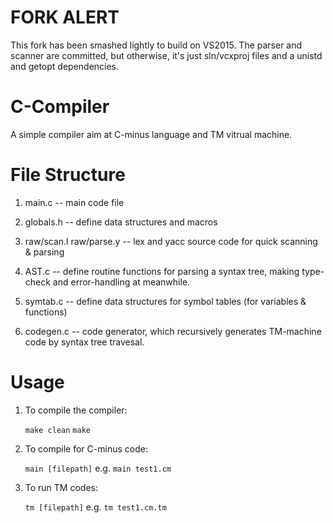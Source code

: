 FORK ALERT
==========
This fork has been smashed lightly to build on VS2015. The parser and scanner are committed, but otherwise, it's just sln/vcxproj files and a unistd and getopt dependencies.

C-Compiler
==========

A simple compiler aim at C-minus language and TM vitrual machine.

File Structure
==============

1. main.c 
  -- main code file

2. globals.h
  -- define data structures and macros

3. raw/scan.l raw/parse.y
  -- lex and yacc source code for quick scanning & parsing

4. AST.c
  -- define routine functions for parsing a syntax tree, making type-check and error-handling at meanwhile.

5. symtab.c
  -- define data structures for symbol tables (for variables & functions)

6. codegen.c
  -- code generator, which recursively generates TM-machine code by syntax tree travesal.

Usage
=====

1. To compile the compiler:

    `make clean`
    `make`
    
2. To compile for C-minus code:

    `main [filepath]`
    e.g. `main test1.cm`
    
3. To run TM codes:

    `tm [filepath]`
    e.g. `tm test1.cm.tm`
    
    

